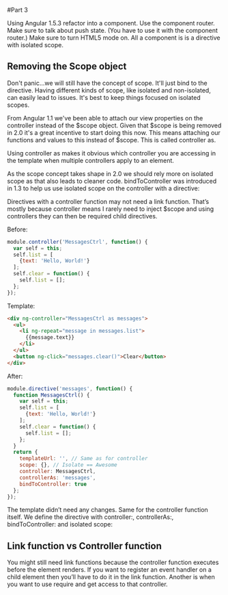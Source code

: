 #Part 3

Using Angular 1.5.3 refactor into a component. Use the component router. Make sure to talk about push state. (You have to use it with the component router.) Make sure to turn HTML5 mode on. All a component is is a directive with isolated scope.

## Removing the Scope object

Don't panic...we will still have the concept of scope. It'll just bind to the directive. Having different kinds of scope, like isolated and non-isolated, can easily lead to issues. It's best to keep things focused on isolated scopes.

From Angular 1.1 we've been able to attach our view properties on the controller instead of the $scope object. Given that $scope is being removed in 2.0 it's a great incentive to start doing this now. This means attaching our functions and values to this instead of $scope. This is called controller as.

Using controller as makes it obvious which controller you are accessing in the template when multiple controllers apply to an element.

As the scope concept takes shape in 2.0 we should rely more on isolated scope as that also leads to cleaner code. bindToController was introduced in 1.3 to help us use isolated scope on the controller with a directive:

Directives with a controller function may not need a link function. That’s mostly because controller means I rarely need to inject $scope and using controllers they can then be required child directives.

Before:
```js
module.controller('MessagesCtrl', function() {
  var self = this;
  self.list = [
    {text: 'Hello, World!'}
  ];
  self.clear = function() {
    self.list = [];
  };
});
```
Template:
```html
<div ng-controller="MessagesCtrl as messages">
  <ul>
    <li ng-repeat="message in messages.list">
      {{message.text}}
    </li>
  </ul>
  <button ng-click="messages.clear()">Clear</button>
</div>
```

After:

```js
module.directive('messages', function() {
  function MessagesCtrl() {
    var self = this;
    self.list = [
      {text: 'Hello, World!'}
    ];
    self.clear = function() {
      self.list = [];
    };
  }
  return {
    templateUrl: '', // Same as for controller
    scope: {}, // Isolate == Awesome
    controller: MessagesCtrl,
    controllerAs: 'messages',
    bindToController: true
  };
});
```

The template didn’t need any changes. Same for the controller function itself. We define the directive with controller:, controllerAs:, bindToController: and isolated scope:

## Link function vs Controller function

You might still need link functions because the controller function executes before the element renders. If you want to register an event handler on a child element then you’ll have to do it in the link function. Another is when you want to use require and get access to that controller.
